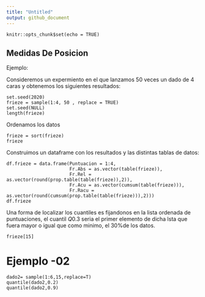 ```yaml
---
title: "Untitled"
output: github_document
---
```


```{r setup, include=FALSE}
knitr::opts_chunk$set(echo = TRUE)
```

## Medidas De Posicion

Ejemplo:

Consideremos un expermiento en el que lanzamos 50 veces un dado de 4 caras y obtenemos los siguientes resultados:

```{r}
set.seed(2020)
frieze = sample(1:4, 50 , replace = TRUE)
set.seed(NULL)
length(frieze)
```

Ordenamos los datos
```{r}
frieze = sort(frieze)
frieze
```

Construimos un dataframe con los resultados y las distintas tablas de datos:

```{r}
df.frieze = data.frame(Puntuacion = 1:4,
                       Fr.Abs = as.vector(table(frieze)),
                       Fr.Rel = as.vector(round(prop.table(table(frieze)),2)),
                       Fr.Acu = as.vector(cumsum(table(frieze))),
                       Fr.Racu = as.vector(round(cumsum(prop.table(table(frieze))),2)))
df.frieze
```

Una forma de localizar los cuantiles es fijandonos en la lista ordenada de puntuaciones, el cuantil $Q0.3$ seria el primer elemento de dicha lsta que fuera mayor o igual que como minimo, el 30%de los datos.
```{r}
frieze[15]
```

# Ejemplo -02

```{r}
dado2= sample(1:6,15,replace=T)
quantile(dado2,0.2)
quantile(dado2,0.9)
```

